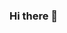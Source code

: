 ### Hi there 👋
<!--
**JCCo-Pilot/JCCo-Pilot** is a ✨ _special_ ✨ repository because its `README.md` (this file) appears on your GitHub profile.
<img width=800 src="https://github-profile-trophy.vercel.app/?username=JCCo-Pilot&column=9&theme=gruvbox&no-frame=true"/>
Here are some ideas to get you started:

- 🔭 I’m currently working on ...
- 🌱 I’m currently learning ...
- 👯 I’m looking to collaborate on ...
- 🤔 I’m looking for help with ...
- 💬 Ask me about ...
- 📫 How to reach me: ...
- 😄 Pronouns: ...
- ⚡ Fun fact: ...
-->
